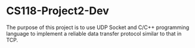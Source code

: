 # CS118-Project2-Dev
The purpose of this project is to use UDP Socket and C/C++ programming language to implement a reliable data transfer protocol similar to that in TCP.
